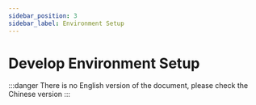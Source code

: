 ```yaml
---
sidebar_position: 3
sidebar_label: Environment Setup
---
```


# Develop Environment Setup

:::danger
There is no English version of the document, please check the Chinese version
:::
